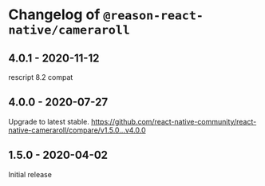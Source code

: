 # Changelog of `@reason-react-native/cameraroll`

## 4.0.1 - 2020-11-12

rescript 8.2 compat

## 4.0.0 - 2020-07-27

Upgrade to latest stable.
<https://github.com/react-native-community/react-native-cameraroll/compare/v1.5.0...v4.0.0>

## 1.5.0 - 2020-04-02

Initial release
